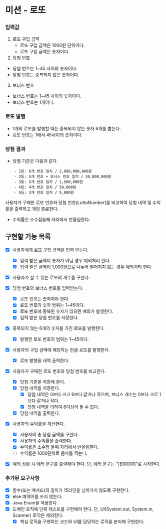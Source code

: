 # 미션 - 로또

### 입력값
1. 로또 구입 금액
   - 로또 구입 금액은 1000원 단위이다.
   - 로또 구입 금액은 숫자이다.
2. 당첨 번호
  - 당첨 번호는 1~45 사이의 숫자이다.
  - 당첨 번호는 중복되지 않은 숫자이다.
3. 보너스 번호
  - 보너스 번호는 1~45 사이의 숫자이다.
  - 보너스 번호는 1개이다.

### 로또 발행
- 1개의 로또를 발행할 때는 중복되지 않는 숫자 6개를 뽑는다.
- 로또 번호는 1에서 45사이의 숫자이다.

### 당첨 결과
- 당첨 기준은 다음과 같다.
```
    - 1등: 6개 번호 일치 / 2,000,000,000원
    - 2등: 5개 번호 + 보너스 번호 일치 / 30,000,000원
    - 3등: 5개 번호 일치 / 1,500,000원
    - 4등: 4개 번호 일치 / 50,000원
    - 5등: 3개 번호 일치 / 5,000원
```
사용자가 구매한 로또 번호와 당첨 번호(LottoNumber)를 비교하여 
당첨 내역 및 수익률을 출력하고 게임 종료한다.
- 수익률은 소수점둘째 자리에서 반올림한다.


## 구현할 기능 목록
- [x] 사용자에게 로또 구입 금액을 입력 받는다.
  - [x] 입력 받은 금액이 숫자가 아닐 경우 예외처리 한다.
  - [x] 입력 받은 금액이 1,000원으로 나누어 떨어지지 않는 경우 예외처리 한다.
- [x] 사용자가 살 수 있는 로또의 개수를 구한다.
- [x] 당첨 번호와 보너스 번호를 입력받는다.
    - [x] 로또 번호는 숫자여야 한다.
    - [x] 로또 번호의 숫자 범위는 1~45이다.
    - [x] 로또 번호에 중복된 숫자가 있으면 예외가 발생한다.
    - [x] 입력 받은 당첨 번호를 저장한다.
- [x] 중복되지 않는 6개의 숫자를 가진 로또를 발행한다.
  - [x] 발행한 로또 번호의 범위는 1~45이다.
- [x] 사용자의 구입 금액에 해당하는 만큼 로또를 발행한다.
  - [x] 로또 발행을 내역 출력한다.
- [x] 사용자가 구매한 로또 번호와 당첨 번호를 비교한다.
  - [x] 당첨 기준을 저장해 둔다.
  - [x] 당첨 내역을 저장한다. 
    - [x] 당첨 내역은 0보다 크고 6보다 같거나 작으며, 보너스 개수는 0보다 크로 1보다 같거나 작다.
    - [x] 당첨 내역을 더하여 6이상이 될 수 없다.
  - [x] 당첨 내역을 출력한다.
- [x] 사용자의 수익률을 계산한다.
  - [x] 사용자의 총 당첨 금액을 구한다.
  - [x] 사용자의 수익률을 출력한다.
  - [x] 수익률은 소수점 둘째 자리에서 반올림한다.
  - [ ] 수익률은 1000단위로 콤마를 찍는다.
- [x] 예외 상황 시 에러 문구를 출력해야 한다. 단, 에러 문구는 "[ERROR]"로 시작한다.


### 추가된 요구사항
- [x] 함수(또는 메서드)의 길이가 15라인을 넘어가지 않도록 구현한다.
- [x] else 예약어를 쓰지 않는다.
- [x] Java Enum을 적용한다.
- [x] 도메인 로직에 단위 테스트를 구현해야 한다. 단, UI(System.out, System.in, Scanner) 로직은 제외한다.
  - [x] 핵심 로직을 구현하는 코드와 UI를 담당하는 로직을 분리해 구현한다.
